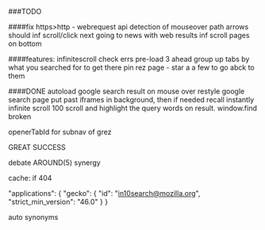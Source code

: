 ###TODO


####fix
https>http - webrequest api
detection of mouseover path
arrows should inf scroll/click next
going to news with web results inf scroll pages on bottom 

####features:
infinitescroll check errs
pre-load 3 ahead
group up tabs by what you searched for to get there
pin rez page - star a a few to go abck to them


####DONE
autoload google search result on mouse over
restyle google search page
put past iframes in background, then if needed recall instantly
infinite scroll 100 
scroll and highlight the query words on result. window.find broken



openerTabId for subnav of grez

GREAT SUCCESS

debate AROUND(5) synergy

cache: if 404

  "applications": {
      "gecko": {
      "id": "in10search@mozilla.org",
      "strict_min_version": "46.0"
    }
}


auto synonyms